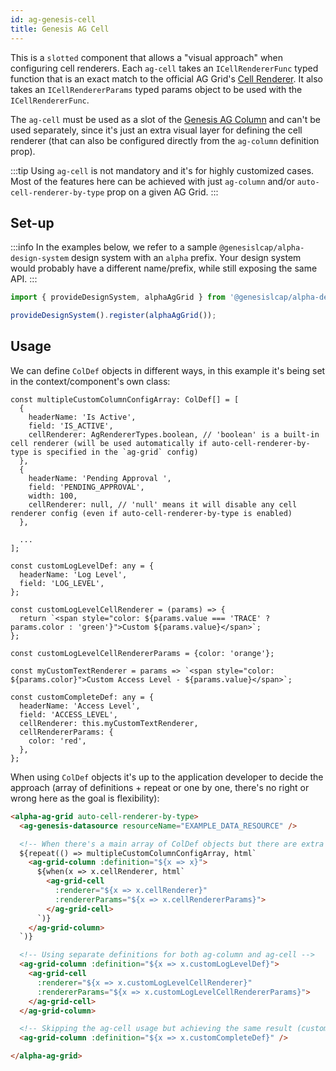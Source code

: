 ```yaml
---
id: ag-genesis-cell
title: Genesis AG Cell
---
```


This is a `slotted` component that allows a "visual approach" when configuring cell renderers. Each `ag-cell` takes an `ICellRendererFunc` typed function that is an exact match to the official AG Grid's [Cell Renderer](https://www.ag-grid.com/javascript-data-grid/component-cell-renderer/). It also takes an `ICellRendererParams` typed params object to be used with the `ICellRendererFunc`.

The `ag-cell` must be used as a slot of the [Genesis AG Column](/front-end/web-components/grids/ag-grid/ag-genesis-column/) and can't be used separately, since it's just an extra visual layer for defining the cell renderer (that can also be configured directly from the `ag-column` definition prop).

:::tip
Using `ag-cell` is not mandatory and it's for highly customized cases. Most of the features here can be achieved with just `ag-column` and/or `auto-cell-renderer-by-type` prop on a given AG Grid.
:::

## Set-up

:::info
In the examples below, we refer to a sample `@genesislcap/alpha-design-system` design system with an `alpha` prefix. Your design system would probably have a different name/prefix, while still exposing the same API.
:::

```ts
import { provideDesignSystem, alphaAgGrid } from '@genesislcap/alpha-design-system';

provideDesignSystem().register(alphaAgGrid());
```

## Usage

We can define `ColDef` objects in different ways, in this example it's being set in the context/component's own class:

```tsx title="ColDef array setting custom headerName and others"
const multipleCustomColumnConfigArray: ColDef[] = [
  {
    headerName: 'Is Active',
    field: 'IS_ACTIVE',
    cellRenderer: AgRendererTypes.boolean, // 'boolean' is a built-in cell renderer (will be used automatically if auto-cell-renderer-by-type is specified in the `ag-grid` config)
  },
  {
    headerName: 'Pending Approval ',
    field: 'PENDING_APPROVAL',
    width: 100,
    cellRenderer: null, // 'null' means it will disable any cell renderer config (even if auto-cell-renderer-by-type is enabled)
  },

  ...
];

const customLogLevelDef: any = {
  headerName: 'Log Level',
  field: 'LOG_LEVEL',
};

const customLogLevelCellRenderer = (params) => {
  return `<span style="color: ${params.value === 'TRACE' ? params.color : 'green'}">Custom ${params.value}</span>`;
};

const customLogLevelCellRendererParams = {color: 'orange'};

const myCustomTextRenderer = params => `<span style="color: ${params.color}">Custom Access Level - ${params.value}</span>`;

const customCompleteDef: any = {
  headerName: 'Access Level',
  field: 'ACCESS_LEVEL',
  cellRenderer: this.myCustomTextRenderer,
  cellRendererParams: {
    color: 'red',
  },
};
```

When using `ColDef` objects it's up to the application developer to decide the approach (array of definitions + repeat or one by one, there's no right or wrong here as the goal is flexibility):

```html title="Using the ColDef (with cellRenderer/cellRendererParams) objects in different ways"
<alpha-ag-grid auto-cell-renderer-by-type>
  <ag-genesis-datasource resourceName="EXAMPLE_DATA_RESOURCE" />

  <!-- When there's a main array of ColDef objects but there are extra conditions for the custom cellRenderer -->
  ${repeat(() => multipleCustomColumnConfigArray, html`
    <ag-grid-column :definition="${x => x}">
      ${when(x => x.cellRenderer, html`
        <ag-grid-cell 
          :renderer="${x => x.cellRenderer}" 
          :rendererParams="${x => x.cellRendererParams}">
        </ag-grid-cell>
      `)}
    </ag-grid-column>
  `)} 

  <!-- Using separate definitions for both ag-column and ag-cell -->
  <ag-grid-column :definition="${x => x.customLogLevelDef}">
    <ag-grid-cell 
      :renderer="${x => x.customLogLevelCellRenderer}" 
      :rendererParams="${x => x.customLogLevelCellRendererParams}">
    </ag-grid-cell>
  </ag-grid-column>

  <!-- Skipping the ag-cell usage but achieving the same result (custom cellRenderer/cellRendererParams) -->
  <ag-grid-column :definition="${x => x.customCompleteDef}" />

</alpha-ag-grid>
```
